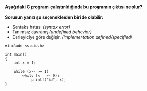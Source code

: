 #### Aşağıdaki C programı çalıştırıldığında bu programın çıktısı ne olur?

**Sorunun yanıtı şu seçeneklerden biri de olabilir:**

+ Sentaks hatası *(syntax error)*
+ Tanımsız davranış *(undefined behavior)*
+ Derleyiciye göre değişir. *(implementation defined/specified)*

```
#include <stdio.h>

int main()
{
	int x = 1;

	while (x-- >= 1)
		while (x-- >= 0);
			printf("%d", x);
}
```
